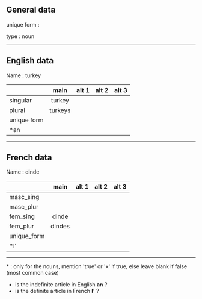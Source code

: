 ## General data

unique form :

type : noun

---

## English data

Name : turkey

|             |  main   | alt 1 | alt 2 | alt 3 |
| :---------- | :-----: | :---: | :---: | ----- |
| singular    | turkey  |       |       |       |
| plural      | turkeys |       |       |       |
| unique form |         |       |       |       |
| \*an        |         |       |       |       |

---

## French data

Name : dinde

|             |  main  | alt 1 | alt 2 | alt 3 |
| :---------- | :----: | :---: | :---: | :---: |
| masc_sing   |        |       |       |       |
| masc_plur   |        |       |       |       |
| fem_sing    | dinde  |       |       |       |
| fem_plur    | dindes |       |       |       |
| unique_form |        |       |       |       |
| \*l'        |        |       |       |       |

---

\* : only for the nouns, mention 'true' or 'x' if true, else leave blank if false (most common case)

- is the indefinite article in English **an** ?
- is the definite article in French **l'** ?
